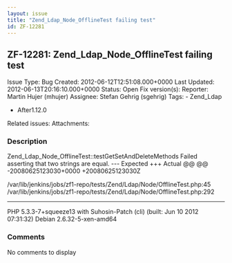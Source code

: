 ```yaml
---
layout: issue
title: "Zend_Ldap_Node_OfflineTest failing test"
id: ZF-12281
---
```


ZF-12281: Zend\_Ldap\_Node\_OfflineTest failing test
----------------------------------------------------

 Issue Type: Bug Created: 2012-06-12T12:51:08.000+0000 Last Updated: 2012-06-13T20:16:10.000+0000 Status: Open Fix version(s): 
 Reporter:  Martin Hujer (mhujer)  Assignee:  Stefan Gehrig (sgehrig)  Tags: - Zend\_Ldap
- After1.12.0
 
 Related issues: 
 Attachments: 
### Description

Zend\_Ldap\_Node\_OfflineTest::testGetSetAndDeleteMethods Failed asserting that two strings are equal. --- Expected +++ Actual @@ @@ -20080625123030+0000 +20080625123030Z

/var/lib/jenkins/jobs/zf1-repo/tests/Zend/Ldap/Node/OfflineTest.php:45 /var/lib/jenkins/jobs/zf1-repo/tests/Zend/Ldap/Node/OfflineTest.php:292

- - - - - -

PHP 5.3.3-7+squeeze13 with Suhosin-Patch (cli) (built: Jun 10 2012 07:31:32) Debian 2.6.32-5-xen-amd64

 

 

### Comments

No comments to display